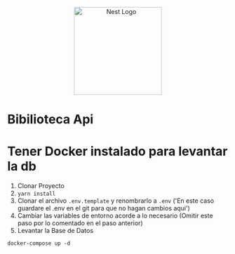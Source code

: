 <p align="center">
  <a href="http://nestjs.com/" target="blank"><img src="https://nestjs.com/img/logo-small.svg" width="200" alt="Nest Logo" /></a>
</p>

# Bibilioteca Api
# Tener Docker instalado para levantar la db
1. Clonar Proyecto
2. ```yarn install```
3. Clonar el archivo ```.env.template``` y renombrarlo a ```.env``` ('En este caso guardare el .env en el git para que no hagan cambios aqui')
4. Cambiar las variables de entorno acorde a lo necesario (Omitir este paso por lo comentado en el paso anterior)
5. Levantar la Base de Datos
```
docker-compose up -d
```
